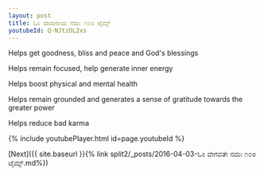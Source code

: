 ```yaml
---
layout: post
title: ಓಂ ವಾಮನಾಯ ನಮಃ ೧೦೮ ಟೈಮ್ಸ್
youtubeId: Q-NJtzDL2xs
---
```

 
 
Helps get goodness, bliss and peace and God's blessings
 
Helps remain focused, help generate inner energy 
 
Helps boost physical and mental health 
 
Helps remain grounded and generates a sense of gratitude towards the greater power 
 
Helps reduce bad karma
 
 
 
 


{% include youtubePlayer.html id=page.youtubeId %}
 
[Next]({{ site.baseurl }}{% link  split2/_posts/2016-04-03-ಓಂ ವೇಗವತೇ ನಮಃ ೧೦೮ ಟೈಮ್ಸ್.md%})
 
